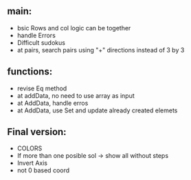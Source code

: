 ## main:
- bsic Rows and col logic can be together
- handle Errors
- Difficult sudokus
- at pairs, search pairs using "+" directions instead of 3 by 3 

## functions:
- revise Eq method
- at addData, no need to use array as input
- at AddData, handle erros
- at AddData, use Set and update already created elemets

## Final version:
- COLORS
- If more than one posible sol -> show all without steps
- Invert Axis 
- not 0 based coord